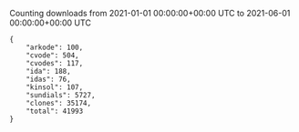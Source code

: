 
Counting downloads from 2021-01-01 00:00:00+00:00 UTC to 2021-06-01 00:00:00+00:00 UTC

```
{
    "arkode": 100,
    "cvode": 504,
    "cvodes": 117,
    "ida": 188,
    "idas": 76,
    "kinsol": 107,
    "sundials": 5727,
    "clones": 35174,
    "total": 41993
}
```

